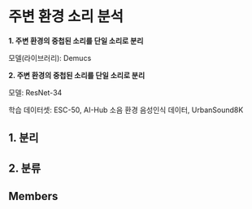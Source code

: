 # 주변 환경 소리 분석

__1. 주변 환경의 중첩된 소리를 단일 소리로 분리__

모델(라이브러리): Demucs

__2. 주변 환경의 중첩된 소리를 단일 소리로 분리__

모델: ResNet-34

학습 데이터셋: ESC-50, AI-Hub 소음 환경 음성인식 데이터, UrbanSound8K

## 1. 분리

## 2. 분류

## Members
